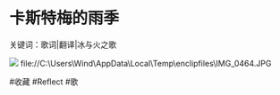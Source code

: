 # 卡斯特梅的雨季
关键词：歌词|翻译|冰与火之歌

![](../images/804IMG_04645168.JPG)
file://C:\Users\Wind\AppData\Local\Temp\enclipfiles\IMG_0464.JPG

#收藏 #Reflect #歌